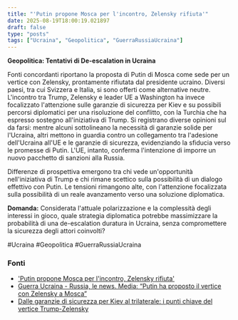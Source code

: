 ```yaml
---
title: "'Putin propone Mosca per l'incontro, Zelensky rifiuta'"
date: 2025-08-19T18:00:19.021897
draft: false
type: "posts"
tags: ["Ucraina", "Geopolitica", "GuerraRussiaUcraina"]
---
```


**Geopolitica: Tentativi di De-escalation in Ucraina**

Fonti concordanti riportano la proposta di Putin di Mosca come sede per un vertice con Zelensky, prontamente rifiutata dal presidente ucraino.  Diversi paesi, tra cui Svizzera e Italia, si sono offerti come alternative neutre.  L'incontro tra Trump, Zelensky e leader UE a Washington ha invece focalizzato l'attenzione sulle garanzie di sicurezza per Kiev e su possibili percorsi diplomatici per una risoluzione del conflitto, con la Turchia che ha espresso sostegno all'iniziativa di Trump.  Si registrano diverse opinioni sul da farsi: mentre alcuni sottolineano la necessità di garanzie solide per l'Ucraina, altri mettono in guardia contro un collegamento tra l'adesione dell'Ucraina all'UE e le garanzie di sicurezza, evidenziando la sfiducia verso le promesse di Putin.  L'UE, intanto, conferma l'intenzione di imporre un nuovo pacchetto di sanzioni alla Russia.

Differenze di prospettiva emergono tra chi vede un'opportunità nell'iniziativa di Trump e chi rimane scettico sulla possibilità di un dialogo effettivo con Putin.  Le tensioni rimangono alte, con l'attenzione focalizzata sulla possibilità di un reale avanzamento verso una soluzione diplomatica.

**Domanda:**  Considerata l'attuale polarizzazione e la complessità degli interessi in gioco, quale strategia diplomatica potrebbe massimizzare la probabilità di una de-escalation duratura in Ucraina, senza compromettere la sicurezza degli attori coinvolti?

#Ucraina #Geopolitica #GuerraRussiaUcraina


### Fonti
- ['Putin propone Mosca per l'incontro, Zelensky rifiuta'](https://www.ansa.it/sito/notizie/topnews/2025/08/19/putin-propone-mosca-per-lincontro-zelensky-rifiuta_8887dd4c-1374-4118-877a-1190cce25eab.html)
- [Guerra Ucraina - Russia, le news. Media: “Putin ha proposto il vertice con Zelensky a Mosca”](https://www.repubblica.it/esteri/2025/08/19/diretta/guerra_ucraina_russia_trump_zelensky_news_oggi-424795904/)
- [Dalle garanzie di sicurezza per Kiev al trilaterale: i punti chiave del vertice Trump-Zelensky](https://www.repubblica.it/esteri/2025/08/19/news/come_e_andato_incontro_trump_zelensky_ue-424796346/)
